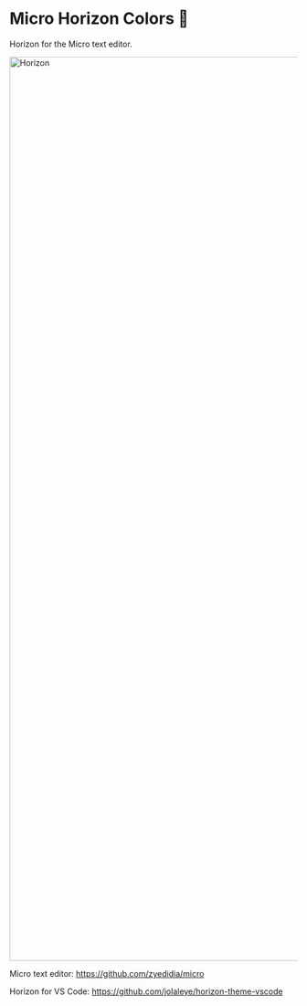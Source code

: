 # Micro Horizon Colors 🌅

Horizon for the Micro text editor.

<img width="1583" alt="Horizon" src="https://github.com/user-attachments/assets/1367fcaa-f15c-48f0-97ab-73bf549494d1" />

Micro text editor: https://github.com/zyedidia/micro

Horizon for VS Code: https://github.com/jolaleye/horizon-theme-vscode

